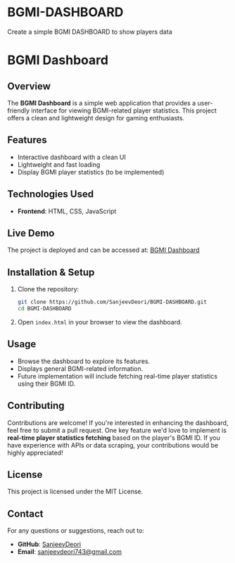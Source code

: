 # BGMI-DASHBOARD
Create a simple BGMI DASHBOARD to show players data
# BGMI Dashboard

## Overview
The **BGMI Dashboard** is a simple web application that provides a user-friendly interface for viewing BGMI-related player statistics. This project offers a clean and lightweight design for gaming enthusiasts.

## Features
- Interactive dashboard with a clean UI
- Lightweight and fast loading
- Display BGMI player statistics (to be implemented)

## Technologies Used
- **Frontend**: HTML, CSS, JavaScript

## Live Demo
The project is deployed and can be accessed at:
[BGMI Dashboard](https://bgmidashboard.netlify.app/)

## Installation & Setup
1. Clone the repository:
   ```bash
   git clone https://github.com/SanjeevDeori/BGMI-DASHBOARD.git
   cd BGMI-DASHBOARD
   ```
2. Open `index.html` in your browser to view the dashboard.

## Usage
- Browse the dashboard to explore its features.
- Displays general BGMI-related information.
- Future implementation will include fetching real-time player statistics using their BGMI ID.

## Contributing
Contributions are welcome! If you're interested in enhancing the dashboard, feel free to submit a pull request. One key feature we'd love to implement is **real-time player statistics fetching** based on the player's BGMI ID. If you have experience with APIs or data scraping, your contributions would be highly appreciated!

## License
This project is licensed under the MIT License.

## Contact
For any questions or suggestions, reach out to:
- **GitHub**: [SanjeevDeori](https://github.com/SanjeevDeori)
- **Email**: sanjeevdeori743@gmail.com
